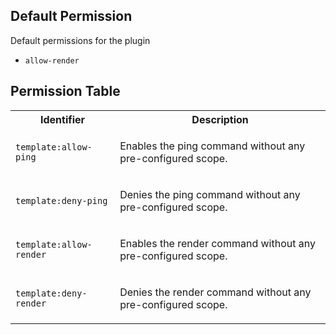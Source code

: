 ## Default Permission

Default permissions for the plugin

- `allow-render`

## Permission Table

<table>
<tr>
<th>Identifier</th>
<th>Description</th>
</tr>


<tr>
<td>

`template:allow-ping`

</td>
<td>

Enables the ping command without any pre-configured scope.

</td>
</tr>

<tr>
<td>

`template:deny-ping`

</td>
<td>

Denies the ping command without any pre-configured scope.

</td>
</tr>

<tr>
<td>

`template:allow-render`

</td>
<td>

Enables the render command without any pre-configured scope.

</td>
</tr>

<tr>
<td>

`template:deny-render`

</td>
<td>

Denies the render command without any pre-configured scope.

</td>
</tr>
</table>
